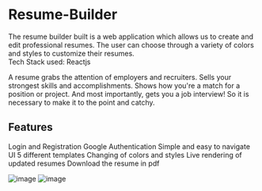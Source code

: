 # Resume-Builder
The resume builder built is a web application which allows us to create and edit professional resumes. The user can choose through a variety of colors and styles to customize their resumes.  
Tech Stack used: Reactjs


A resume grabs the attention of employers and recruiters. Sells your strongest skills and accomplishments. Shows how you're a match for a position or project. And most importantly, gets you a job interview!
So it is necessary to make it to the point and catchy.

## Features
Login and Registration
Google Authentication
Simple and easy to navigate UI
5 different templates
Changing of colors and styles
Live rendering of updated resumes
Download the resume in pdf


![image](https://user-images.githubusercontent.com/86458423/213858248-942b0321-e77b-4fe6-8f7f-ed8b56fc9b8a.png)
![image](https://user-images.githubusercontent.com/86458423/213858258-31c285a2-9a30-43c5-bd69-9ac844058957.png)
